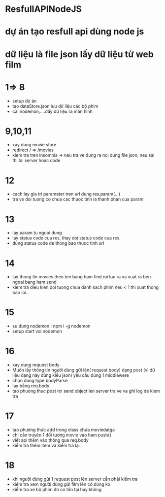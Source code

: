 # ResfullAPINodeJS

# dự án tạo resfull api dùng node js

# dữ liệu là file json lấy dữ liệu từ web film

# 1=> 8

- setup dự án
- tạo dataStore.json lưu dữ liệu các bộ phim
- cài nodemon,....đẩy dữ liệu ra màn hình

# 9,10,11

- xay dung movie store
- redirect / => /movies
- kiem tra tren insomnia => neu tra ve dung ra noi dung file json, neu sai thi loi server hoac code

# 12

- cach lay gia tri parameter tren url dung res.param(...)
- tra ve doi tuong co chua cac thuoc tinh la thanh phan cua param

# 13

- lay param tu nguoi dung
- lay status code cua res. thay doi status code cua res.
- dung status code de thong bao thuoc tinh url

# 14

- lay thong tin movies theo ten bang ham find roi luu ra va xuat ra ben ngoai bang ham send
- kiem tra dieu kien doi tuong chua danh sach phim neu < 1 thi xuat thong bao loi..

# 15

- su dung nodemon : npm i -g nodemon
- setup start voi nodemon

# 16

- xay dung request body
- Muốn lấy thông tin người dùng gửi lên( request body) dạng post (vì dữ liệu dạng này dùng kiểu json) yêu cầu dùng 1 middlewere
- chọn đúng type bodyParse
- lay bằng req.body
- tao phuong thuc post roi send object len server tra ve va ghi log de kiem tra

# 17

- tạo phương thức add trong class chứa moviedatga
- chỉ cần truyên 1 đối tượng movie vao ham push()
- viết api thêm vào thông qua req.body
- kiểm tra thêm item và kiểm tra lại

# 18

- khi người dùng gửi 1 request post lên server cần phải kiểm tra
- kiểm tra xem người dùng gửi film lên có đúng ko
- kiểm tra xe bộ phim đó có tồn tại hay không
